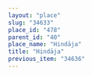 ```yaml
---
layout: "place"
slug: "34633"
place_id: "478"
parent_id: "40"
place_name: "Hindāja"
title: "Hindāja"
previous_item: "34636"
---
```


